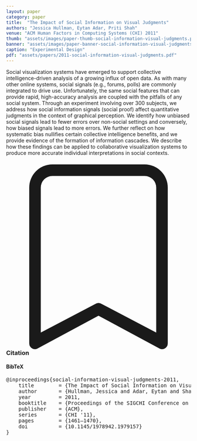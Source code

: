 ```yaml
---
layout: paper
category: paper
title:  "The Impact of Social Information on Visual Judgments"
authors: "Jessica Hullman, Eytan Adar, Priti Shah"
venue: "ACM Human Factors in Computing Systems (CHI) 2011"
thumb: "assets/images/paper-thumb-social-information-visual-judgments.png"
banner: "assets/images/paper-banner-social-information-visual-judgments.png"
caption: "Experimental Design"
pdf: "assets/papers/2011-social-information-visual-judgments.pdf"
---
```


<!-- abstract -->
Social visualization systems have emerged to support collective intelligence-driven analysis of a growing influx of open data. As with many other online systems, social signals (e.g., forums, polls) are commonly integrated to drive use. Unfortunately, the same social features that can provide rapid, high-accuracy analysis are coupled with the pitfalls of any social system. Through an experiment involving over 300 subjects, we address how social information signals (social proof) affect quantitative judgments in the context of graphical perception. We identify how unbiased social signals lead to fewer errors over non-social settings and conversely, how biased signals lead to more errors. We further reflect on how systematic bias nullifies certain collective intelligence benefits, and we provide evidence of the formation of information cascades. We describe how these findings can be applied to collaborative visualization systems to produce more accurate individual interpretations in social contexts.


<h3><svg xmlns="http://www.w3.org/2000/svg" fill="currentColor" class="bi bi-bookmark" viewBox="0 0 16 16">
  <path d="M2 2a2 2 0 0 1 2-2h8a2 2 0 0 1 2 2v13.5a.5.5 0 0 1-.777.416L8 13.101l-5.223 2.815A.5.5 0 0 1 2 15.5V2zm2-1a1 1 0 0 0-1 1v12.566l4.723-2.482a.5.5 0 0 1 .554 0L13 14.566V2a1 1 0 0 0-1-1H4z"/>
</svg> Citation</h3>
<div class="bibtex">
<!-- bibtex -->
<h4>BibTeX</h4>
<pre>
@inproceedings{social-information-visual-judgments-2011,
	title        = {The Impact of Social Information on Visual Judgments},
	author       = {Hullman, Jessica and Adar, Eytan and Shah, Priti},
	year         = 2011,
	booktitle    = {Proceedings of the SIGCHI Conference on Human Factors in Computing Systems},
	publisher    = {ACM},
	series       = {CHI '11},
	pages        = {1461–1470},
	doi          = {10.1145/1978942.1979157}
}
</pre>
</div>